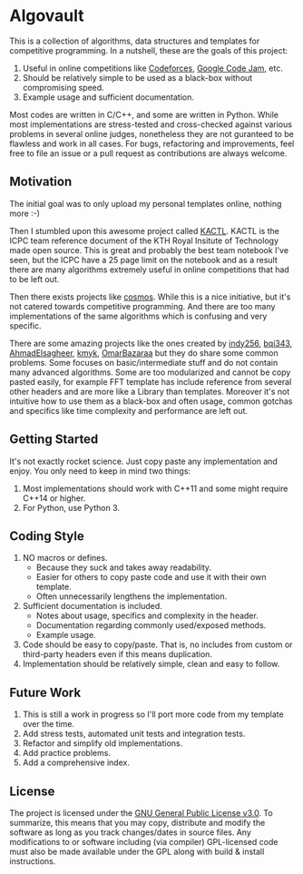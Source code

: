 # Algovault
This is a collection of algorithms, data structures and templates for competitive programming. In a nutshell, these are the goals of this project:
  1. Useful in online competitions like [Codeforces](https://codeforces.com/), [Google Code Jam](https://codingcompetitions.withgoogle.com/codejam), etc.
  2. Should be relatively simple to be used as a black-box without compromising speed.
  3. Example usage and sufficient documentation.

Most codes are written in C/C++, and some are written in Python. While most implementations are stress-tested and cross-checked against various problems in several online judges, nonetheless they are not guranteed to be flawless and work in all cases. For bugs, refactoring and improvements, feel free to file an issue or a pull request as contributions are always welcome.

## Motivation
The initial goal was to only upload my personal templates online, nothing more :-)

Then I stumbled upon this awesome project called [KACTL](https://github.com/kth-competitive-programming/kactl). KACTL is the ICPC team reference document of the KTH Royal Insitute of Technology made open source. This is great and probably the best team notebook I've seen, but the ICPC have a 25 page limit on the notebook and as a result there are many algorithms extremely useful in online competitions that had to be left out.

Then there exists projects like [cosmos](https://github.com/OpenGenus/cosmos). While this is a nice initiative, but it's not catered towards competitive programming. And there are too many implementations of the same algorithms which is confusing and very specific.

There are some amazing projects like the ones created by [indy256](https://github.com/indy256/codelibrary), [bqi343](https://github.com/bqi343/USACO), [AhmadElsagheer](https://github.com/AhmadElsagheer/Competitive-programming-library), [kmyk](https://github.com/kmyk/competitive-programming-library), [OmarBazaraa](https://github.com/OmarBazaraa/Competitive-Programming) but they do share some common problems. Some focuses on basic/intermediate stuff and do not contain many advanced algorithms. Some are too modularized and cannot be copy pasted easily, for example FFT template has include reference from several other headers and are more like a Library than templates. Moreover it's not intuitive how to use them as a black-box and often usage, common gotchas and specifics like time complexity and performance are left out.

## Getting Started
It's not exactly rocket science. Just copy paste any implementation and enjoy. You only need to keep in mind two things:
1. Most implementations should work with C++11 and some might require C++14 or higher.
2. For Python, use Python 3.

## Coding Style
1. NO macros or defines.
   * Because they suck and takes away readability.
   * Easier for others to copy paste code and use it with their own template.
   * Often unnecessarily lengthens the implementation.
2. Sufficient documentation is included.
   * Notes about usage, specifics and complexity in the header.
   * Documentation regarding commonly used/exposed methods.
   * Example usage.
3. Code should be easy to copy/paste. That is, no includes from custom or third-party headers even if this means duplication.
4. Implementation should be relatively simple, clean and easy to follow.

## Future Work
1. This is still a work in progress so I'll port more code from my template over the time.
2. Add stress tests, automated unit tests and integration tests.
3. Refactor and simplify old implementations.
4. Add practice problems.
5. Add a comprehensive index.

## License
The project is licensed under the [GNU General Public License v3.0](https://github.com/sgtlaugh/algovault/blob/master/LICENSE). To summarize, this means that you may copy, distribute and modify the software as long as you track changes/dates in source files. Any modifications to or software including (via compiler) GPL-licensed code must also be made available under the GPL along with build & install instructions.
